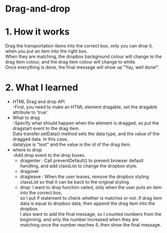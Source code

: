 # Drag-and-drop

# 1. How it works
Drag the transportation items into the correct box, only you can drop it, when you put an item into the right box. <br>
When they are matching, the dropbox background colour will change to the drag item colour, and the drag item colour will change to white. <br>
Once everything is done, the final message will show up "Yay, well done!".

# 2. What I learned 
 * HTML Drag and drop API <br>
    -First, you need to make an HTML element dragable, set the dragable attribute to 'true'.
 * What to drag <br>
    -Specify what should happen when the element is dragged, so put the dragstart event to the drag item. <br>
   Data transfer.setData() method sets the data type, and the value of the dragged data. In this case, <br>
  datatype is "text" and the value is the id of the drag item.<br>
 * where to drop <br>
   -Add drop event to the drop boxes. <br>
   - dragenter : Call preventDefault() to prevent browser default handling, and add classList to change the dropbox style. <br>
   - dragover <br>
   - dragleave : When the user leaves, remove the dropbox styling classList so that it can be back to the original styling.<br>
   - drop: I want to drop function vailed, only when the user puts an item into the correct box, <br>
     so I put if statement to check whether is matches or not. if drag item data is equal to dropbox data, then append the drag item into the dropbox. <br>
     I also want to add the final message, so I counted numbers from the beginning, and only the number increased when they are matching.once the number reaches 4, then show the final message.


